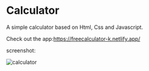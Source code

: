 # Calculator
A simple calculator based on Html, Css and Javascript.

Check out the app:https://freecalculator-k.netlify.app/


 screenshot:


![calculator](https://user-images.githubusercontent.com/88454070/181719840-d9f63c7d-6bc8-4b81-b4a2-5584863a892b.png)
